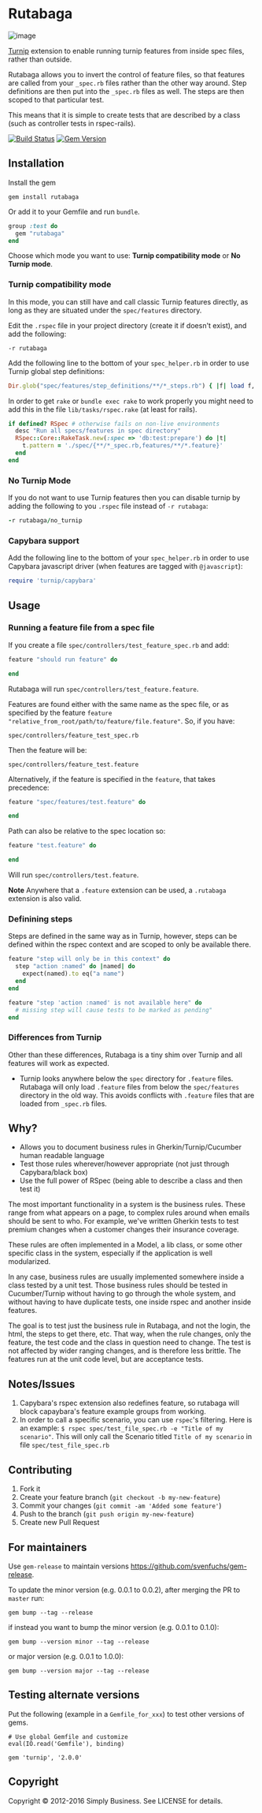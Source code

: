 # Rutabaga

![image](rutabaga-vs-turnip.jpg)

[Turnip](https://github.com/jnicklas/turnip) extension to enable running turnip features from inside spec files, rather than outside.

Rutabaga allows you to invert the control of feature files, so that features are called from your `_spec.rb` files rather than the other way around. Step definitions are then put into the `_spec.rb` files as well. The steps are then scoped to that particular test.

This means that it is simple to create tests that are described by a class (such as controller tests in rspec-rails).

[![Build Status](https://travis-ci.org/simplybusiness/rutabaga.svg?branch=master)](https://travis-ci.org/simplybusiness/rutabaga)
[![Gem Version](https://badge.fury.io/rb/rutabaga.svg)](https://badge.fury.io/rb/rutabaga)

## Installation

Install the gem

```
gem install rutabaga
```

Or add it to your Gemfile and run `bundle`.

```ruby
group :test do
  gem "rutabaga"
end
```

Choose which mode you want to use: __Turnip compatibility mode__ or __No Turnip mode__.

### Turnip compatibility mode

In this mode, you can still have and call classic Turnip features directly, as long
as they are situated under the `spec/features` directory.

Edit the `.rspec` file in your project directory (create it if doesn't
exist), and add the following:

```
-r rutabaga
```

Add the following line to the bottom of your `spec_helper.rb` in order to use
Turnip global step definitions:

```ruby
Dir.glob("spec/features/step_definitions/**/*_steps.rb") { |f| load f, true }
```

In order to get `rake` or `bundle exec rake` to work properly you might need to add this in the file `lib/tasks/rspec.rake` (at least for rails).

```ruby
if defined? RSpec # otherwise fails on non-live environments
  desc "Run all specs/features in spec directory"
  RSpec::Core::RakeTask.new(:spec => 'db:test:prepare') do |t|
    t.pattern = './spec/{**/*_spec.rb,features/**/*.feature}'
  end
end
```

### No Turnip Mode

If you do not want to use Turnip features then you can disable turnip by adding the following to you `.rspec` file instead of `-r rutabaga`:

```ruby
-r rutabaga/no_turnip
```

### Capybara support

Add the following line to the bottom of your `spec_helper.rb` in order to use Capybara javascript driver (when features are tagged with `@javascript`):

```ruby
require 'turnip/capybara'
```

## Usage

### Running a feature file from a spec file

If you create a file `spec/controllers/test_feature_spec.rb` and add:

```ruby
feature "should run feature" do

end
```

Rutabaga will run `spec/controllers/test_feature.feature`.

Features are found either with the same name as the spec file, or as specified by the feature `feature "relative_from_root/path/to/feature/file.feature"`. So, if you have:

`spec/controllers/feature_test_spec.rb`

Then the feature will be:

`spec/controllers/feature_test.feature`

Alternatively, if the feature is specified in the `feature`, that takes precedence:

```ruby
feature "spec/features/test.feature" do

end
```

Path can also be relative to the spec location so:

```ruby
feature "test.feature" do

end
```

Will run `spec/controllers/test.feature`.

**Note** Anywhere that a `.feature` extension can be used, a `.rutabaga` extension is also valid.

### Definining steps

Steps are defined in the same way as in Turnip, however, steps can be defined within the rspec context and are scoped to only be available there.

```ruby
feature "step will only be in this context" do
  step "action :named" do |named| do
    expect(named).to eq("a name")
  end
end

feature "step 'action :named' is not available here" do
  # missing step will cause tests to be marked as pending"
end
```

### Differences from Turnip

Other than these differences, Rutabaga is a tiny shim over Turnip and all features will work as expected.

* Turnip looks anywhere below the `spec` directory for `.feature` files. Rutabaga will only load `.feature` files from below the `spec/features` directory in the old way. This avoids conflicts with `.feature` files that are loaded from `_spec.rb` files.

## Why?

* Allows you to document business rules in Gherkin/Turnip/Cucumber human readable language
* Test those rules wherever/however appropriate (not just through Capybara/black box)
* Use the full power of RSpec (being able to describe a class and then test it)

The most important functionality in a system is the business rules. These range from what appears on a page, to complex rules around when emails should be sent to who. For example, we've written Gherkin tests to test premium changes when a customer changes their insurance coverage.

These rules are often implemented in a Model, a lib class, or some other specific class in the system, especially if the application is well modularized.

In any case, business rules are usually implemented somewhere inside a class tested by a unit test. Those business rules should be tested in Cucumber/Turnip without having to go through the whole system, and without having to have duplicate tests, one inside rspec and another inside features.

The goal is to test just the business rule in Rutabaga, and not the login, the html, the steps to get there, etc. That way, when the rule changes, only the feature, the test code and the class in question need to change. The test is not affected by wider ranging changes, and is therefore less brittle. The features run at the unit code level, but are acceptance tests.

## Notes/Issues

1. Capybara's rspec extension also redefines feature, so rutabaga will block
   capaybara's feature example groups from working.
1. In order to call a specific scenario, you can use `rspec`'s filtering. Here is an example:
    `$ rspec spec/test_file_spec.rb -e "Title of my scenario"`.
   This will only call the Scenario titled `Title of my scenario` in file `spec/test_file_spec.rb`

## Contributing

1. Fork it
2. Create your feature branch (`git checkout -b my-new-feature`)
3. Commit your changes (`git commit -am 'Added some feature'`)
4. Push to the branch (`git push origin my-new-feature`)
5. Create new Pull Request

## For maintainers

Use `gem-release` to maintain versions https://github.com/svenfuchs/gem-release.

To update the minor version (e.g. 0.0.1 to 0.0.2), after merging the PR to `master` run:

```
gem bump --tag --release
```

if instead you want to bump the minor version (e.g. 0.0.1 to 0.1.0):

```
gem bump --version minor --tag --release
```

or major version (e.g. 0.0.1 to 1.0.0):

```
gem bump --version major --tag --release
```

## Testing alternate versions

Put the following (example in a `Gemfile_for_xxx`) to test other versions of gems.

```
# Use global Gemfile and customize
eval(IO.read('Gemfile'), binding)

gem 'turnip', '2.0.0'
```

## Copyright

Copyright © 2012-2016 Simply Business. See LICENSE for details.

